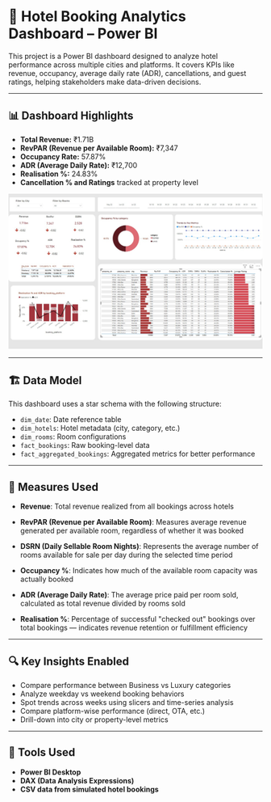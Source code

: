 # 🏨 Hotel Booking Analytics Dashboard – Power BI

This project is a Power BI dashboard designed to analyze hotel performance across multiple cities and platforms. It covers KPIs like revenue, occupancy, average daily rate (ADR), cancellations, and guest ratings, helping stakeholders make data-driven decisions.

---

## 📊 Dashboard Highlights

- **Total Revenue:** ₹1.71B
- **RevPAR (Revenue per Available Room):** ₹7,347
- **Occupancy Rate:** 57.87%
- **ADR (Average Daily Rate):** ₹12,700
- **Realisation %:** 24.83%
- **Cancellation % and Ratings** tracked at property level

![Dashboard Preview](Screenshot/Dashboard.jpg)

---

## 🏗️ Data Model

This dashboard uses a star schema with the following structure:

- `dim_date`: Date reference table
- `dim_hotels`: Hotel metadata (city, category, etc.)
- `dim_rooms`: Room configurations
- `fact_bookings`: Raw booking-level data
- `fact_aggregated_bookings`: Aggregated metrics for better performance

---

## 📐 Measures Used

- **Revenue**: Total revenue realized from all bookings across hotels

- **RevPAR (Revenue per Available Room)**: Measures average revenue generated per available room, regardless of whether it was booked

- **DSRN (Daily Sellable Room Nights)**: Represents the average number of rooms available for sale per day during the selected time period

- **Occupancy %**: Indicates how much of the available room capacity was actually booked

- **ADR (Average Daily Rate)**: The average price paid per room sold, calculated as total revenue divided by rooms sold

- **Realisation %**: Percentage of successful "checked out" bookings over total bookings — indicates revenue retention or fulfillment efficiency

---

## 🔍 Key Insights Enabled

- Compare performance between Business vs Luxury categories
- Analyze weekday vs weekend booking behaviors
- Spot trends across weeks using slicers and time-series analysis
- Compare platform-wise performance (direct, OTA, etc.)
- Drill-down into city or property-level metrics

---

## 🧩 Tools Used

- **Power BI Desktop**
- **DAX (Data Analysis Expressions)**
- **CSV data from simulated hotel bookings**
